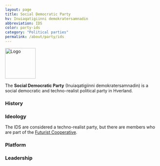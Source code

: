 ```yaml
---
layout: page
title: Social Democratic Party
hv: Inuiaqatigiinni demokratersamnadin
abbreviation: IDS
color: party-ids
category: "Political parties"
permalink: /about/party/ids
---
```


<div style="text-align: left;">
  <img src="{{ site.baseurl }}/assets/img/ids-logo.svg" alt="Logo" style="height: 100px;">
</div>

The **Social Democratic Party** (Inuiaqatigiinni demokratersamnadin) is a social democratic and techno-realist political party in Hverland. 

### History

### Ideology
The IDS are considered a techno-realist party, but there are members who are part of the [Futurist Cooperative](/HUN/about/party/future).

### Platform

### Leadership